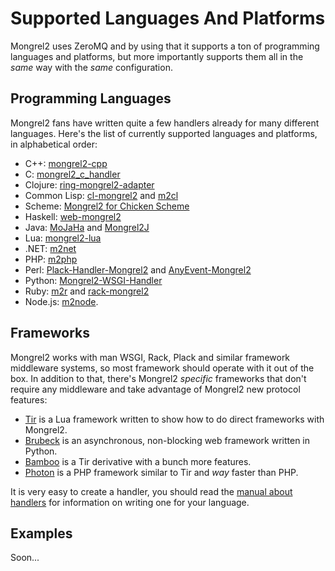 Supported Languages And Platforms
=================================

Mongrel2 uses ZeroMQ and by using that it supports a ton of programming languages
and platforms, but more importantly supports them all in the *same* way with
the *same* configuration.

Programming Languages
---------------------

Mongrel2 fans have written quite a few handlers already for many different languages.  Here's the
list of currently supported languages and platforms, in alphabetical order:

* C++: <a href="http://github.com/akrennmair/mongrel2-cpp">mongrel2-cpp</a>
* C: <a href="https://github.com/derdewey/mongrel2_c_handler/">mongrel2_c_handler</a>
* Clojure: <a href="http://github.com/mikejs/ring/tree/master/ring-mongrel2-adapter/">ring-mongrel2-adapter</a>
* Common Lisp: <a href="http://github.com/vseloved/cl-mongrel2">cl-mongrel2</a> and <a href="https://github.com/galdor/m2cl">m2cl</a>
* Scheme: <a href="http://wiki.call-cc.org/eggref/4/mongrel2">Mongrel2 for Chicken Scheme</a>
* Haskell: <a href="http://github.com/cmoore/web-mongrel2">web-mongrel2</a>
* Java: <a href="https://github.com/kwo/mojaha">MoJaHa</a> and <a href="https://github.com/asinger/mongrel2j">Mongrel2J</a>
* Lua: <a href="http://github.com/jsimmons/mongrel2-lua/">mongrel2-lua</a>
* .NET: <a href="http://github.com/AustinWise/m2net">m2net</a>
* PHP: <a href="http://github.com/winks/m2php">m2php</a>
* Perl: <a href="http://github.com/lestrrat/Plack-Handler-Mongrel2">Plack-Handler-Mongrel2</a> and <a href="https://github.com/jrockway/anyevent-mongrel2/">AnyEvent-Mongrel2</a>
* Python: <a href="http://github.com/berry/Mongrel2-WSGI-Handler">Mongrel2-WSGI-Handler</a>
* Ruby: <a href="http://github.com/perplexes/m2r">m2r</a> and <a href="http://github.com/darkhelmet/rack-mongrel2">rack-mongrel2</a>
* Node.js: <a href="https://github.com/dan-manges/m2node">m2node</a>.


Frameworks
----------

Mongrel2 works with man WSGI, Rack, Plack and similar framework
middleware systems, so most framework should operate with it out of the box.
In addition to that, there's Mongrel2 *specific* frameworks that
don't require any middleware and take advantage of Mongrel2 new 
protocol features:

* <a href="http://tir.mongrel2.org/">Tir</a> is a Lua framework written to show how to do direct frameworks with Mongrel2.
* <a href="http://github.com/j2labs/brubeck">Brubeck</a> is an asynchronous, non-blocking web framework written in Python.
* <a href="https://github.com/daogangtang/bamboo">Bamboo</a> is a Tir derivative with a bunch more features.
* <a href="http://www.photon-project.com">Photon</a> is a PHP framework similar to Tir and *way* faster than PHP.

<p>It is very easy to create a handler, you should read the <a href="http://mongrel2.org/static/mongrel2-manual.html">manual about handlers</a> for 
information on writing one for your language.</p>


Examples
--------


Soon...
